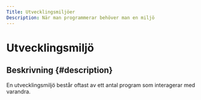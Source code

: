 ```yaml
---
Title: Utvecklingsmiljöer
Description: När man programmerar behöver man en miljö
---
```


Utvecklingsmiljö
===================================================================================================


Beskrivning                                                                          {#description}
---------------------------------------------------------------------------------------------------
En utvecklingsmiljö består oftast av ett antal program som interagerar med varandra.

